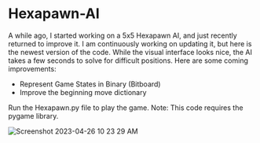 # Hexapawn-AI

A while ago, I started working on a 5x5 Hexapawn AI, and just recently returned to improve it. I am continuously working on updating it, but here is the newest version of the code. While the visual interface looks nice, the AI takes a few seconds to solve for difficult positions. Here are some coming improvements:

- Represent Game States in Binary (Bitboard)
- Improve the beginning move dictionary

Run the Hexapawn.py file to play the game. Note: This code requires the pygame library.

![Screenshot 2023-04-26 10 23 29 AM](https://user-images.githubusercontent.com/100178397/234606297-a8d049a6-8287-4ebd-a07a-c36eb178433b.png)
